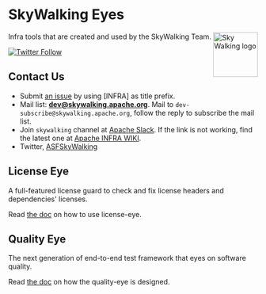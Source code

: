 # SkyWalking Eyes

<img src="http://skywalking.apache.org/assets/logo.svg" alt="Sky Walking logo" height="90px" align="right" />

Infra tools that are created and used by the SkyWalking Team.

[![Twitter Follow](https://img.shields.io/twitter/follow/asfskywalking.svg?style=for-the-badge&label=Follow&logo=twitter)](https://twitter.com/AsfSkyWalking)

## Contact Us
* Submit [an issue](https://github.com/apache/skywalking/issues/new) by using [INFRA] as title prefix.
* Mail list: **dev@skywalking.apache.org**. Mail to `dev-subscribe@skywalking.apache.org`, follow the reply to subscribe the mail list.
* Join `skywalking` channel at [Apache Slack](http://s.apache.org/slack-invite). If the link is not working, find the latest one at [Apache INFRA WIKI](https://cwiki.apache.org/confluence/display/INFRA/Slack+Guest+Invites).
* Twitter, [ASFSkyWalking](https://twitter.com/ASFSkyWalking)

## License Eye

A full-featured license guard to check and fix license headers and dependencies' licenses.

Read [the doc](license-eye/README.adoc) on how to use license-eye.

## Quality Eye

The next generation of end-to-end test framework that eyes on software quality.

Read [the doc](quality-eye/README.md) on how the quality-eye is designed.
